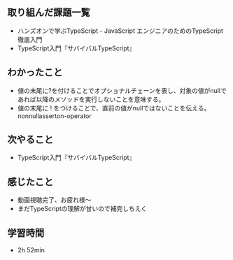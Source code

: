 ## 取り組んだ課題一覧
- ハンズオンで学ぶTypeScript - JavaScript エンジニアのためのTypeScript徹底入門
- TypeScript入門『サバイバルTypeScript』
## わかったこと
- 値の末尾に?を付けることでオプショナルチェーンを表し、対象の値がnullであれば以降のメソッドを実行しないことを意味する。
- 値の末尾に ! をつけることで、直前の値がnullではないことを伝える。nonnullasserton-operator
## 次やること
- TypeScript入門『サバイバルTypeScript』
## 感じたこと
- 動画視聴完了、お疲れ様〜
- まだTypeScriptの理解が甘いので補完しちえく
## 学習時間
- 2h 52min